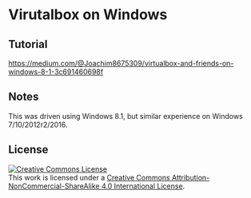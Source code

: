 # Virutalbox on Windows

## Tutorial

https://medium.com/@Joachim8675309/virtualbox-and-friends-on-windows-8-1-3c691460698f

## Notes

This was driven using Windows 8.1, but similar experience on Windows 7/10/2012r2/2016.

## License
<a rel="license" href="http://creativecommons.org/licenses/by-nc-sa/4.0/"><img alt="Creative Commons License" style="border-width:0" src="https://i.creativecommons.org/l/by-nc-sa/4.0/88x31.png" /></a><br />This work is licensed under a <a rel="license" href="http://creativecommons.org/licenses/by-nc-sa/4.0/">Creative Commons Attribution-NonCommercial-ShareAlike 4.0 International License</a>.
